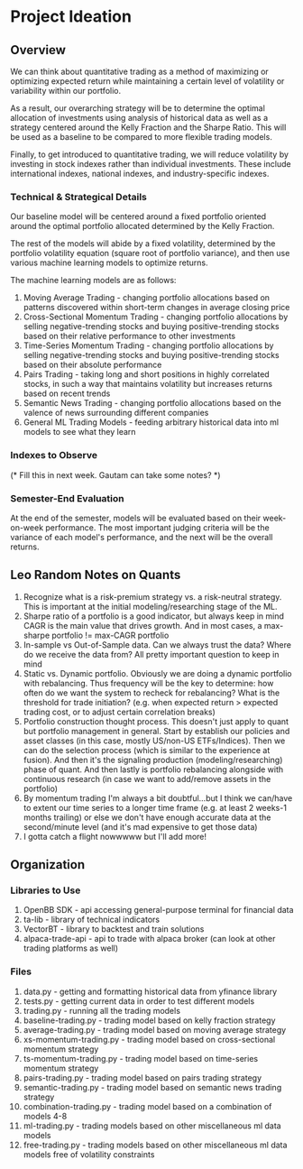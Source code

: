 # Project Ideation

## Overview

We can think about quantitative trading as a method of maximizing or optimizing expected return while maintaining a certain level of volatility or variability within our portfolio. 

As a result, our overarching strategy will be to determine the optimal allocation of investments using analysis of historical data as well as a strategy centered around the Kelly Fraction and the Sharpe Ratio. This will be used as a baseline to be compared to more flexible trading models.

Finally, to get introduced to quantitative trading, we will reduce volatility by investing in stock indexes rather than individual investments. These include international indexes, national indexes, and industry-specific indexes.


### Technical & Strategical Details

Our baseline model will be centered around a fixed portfolio oriented around the optimal portfolio allocated determined by the Kelly Fraction.

The rest of the models will abide by a fixed volatility, determined by the portfolio volatility equation (square root of portfolio variance), and then use various machine learning models to optimize returns.

The machine learning models are as follows:
1. Moving Average Trading - changing portfolio allocations based on patterns discovered within short-term changes in average closing price
2. Cross-Sectional Momentum Trading - changing portfolio allocations by selling negative-trending stocks and buying positive-trending stocks based on their relative performance to other investments
3. Time-Series Momentum Trading - changing portfolio allocations by selling negative-trending stocks and buying positive-trending stocks based on their absolute performance
4. Pairs Trading - taking long and short positions in highly correlated stocks, in such a way that maintains volatility but increases returns based on recent trends
5. Semantic News Trading - changing portfolio allocations based on the valence of news surrounding different companies
6. General ML Trading Models - feeding arbitrary historical data into ml models to see what they learn

### Indexes to Observe

(* Fill this in next week. Gautam can take some notes? *)


### Semester-End Evaluation

At the end of the semester, models will be evaluated based on their week-on-week performance. The most important judging criteria will be the variance of each model's performance, and the next will be the overall returns.


## Leo Random Notes on Quants
1. Recognize what is a risk-premium strategy vs. a risk-neutral strategy. This is important at the initial modeling/researching stage of the ML.
2. Sharpe ratio of a portfolio is a good indicator, but always keep in mind CAGR is the main value that drives growth. And in most cases, a max-sharpe portfolio != max-CAGR portfolio
3. In-sample vs Out-of-Sample data. Can we always trust the data? Where do we receive the data from? All pretty important question to keep in mind
4. Static vs. Dynamic portfolio. Obviously we are doing a dynamic portfolio with rebalancing. Thus frequency will be the key to determine: how often do we want the system to recheck for rebalancing? What is the threshold for trade initiation? (e.g. when expected return > expected trading cost, or to adjust certain correlation breaks)
5. Portfolio construction thought process. This doesn't just apply to quant but portfolio management in general. Start by establish our policies and asset classes (in this case, mostly US/non-US ETFs/Indices). Then we can do the selection process (which is similar to the experience at fusion). And then it's the signaling production (modeling/researching) phase of quant. And then lastly is portfolio rebalancing alongside with continuous research (in case we want to add/remove assets in the portfolio)
6. By momentum trading I'm always a bit doubtful...but I think we can/have to extent our time series to a longer time frame (e.g. at least 2 weeks-1 months trailing) or else we don't have enough accurate data at the second/minute level (and it's mad expensive to get those data)
7. I gotta catch a flight nowwwww but I'll add more!


## Organization

### Libraries to Use

1. OpenBB SDK - api accessing general-purpose terminal for financial data
2. ta-lib - library of technical indicators
3. VectorBT - library to backtest and train solutions
4. alpaca-trade-api - api to trade with alpaca broker (can look at other trading platforms as well)

### Files

1. data.py - getting and formatting historical data from yfinance library
2. tests.py - getting current data in order to test different models
3. trading.py - running all the trading models
4. baseline-trading.py - trading model based on kelly fraction strategy
5. average-trading.py - trading model based on moving average strategy
6. xs-momentum-trading.py - trading model based on cross-sectional momentum strategy
7. ts-momentum-trading.py - trading model based on time-series momentum strategy
8. pairs-trading.py - trading model based on pairs trading strategy
9. semantic-trading.py - trading model based on semantic news trading strategy
10. combination-trading.py - trading model based on a combination of models 4-8
11. ml-trading.py - trading models based on other miscellaneous ml data models
12. free-trading.py - trading models based on other miscellaneous ml data models free of volatility constraints

